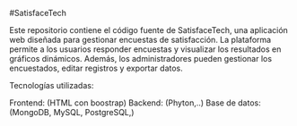 #SatisfaceTech 

Este repositorio contiene el código fuente de SatisfaceTech, una aplicación web diseñada para gestionar encuestas de satisfacción. La plataforma permite a los usuarios responder encuestas y visualizar los resultados en gráficos dinámicos. Además, los administradores pueden gestionar los encuestados, editar registros y exportar datos.

Tecnologías utilizadas:

Frontend: (HTML con boostrap)
Backend: (Phyton,..)
Base de datos: (MongoDB, MySQL, PostgreSQL,)
